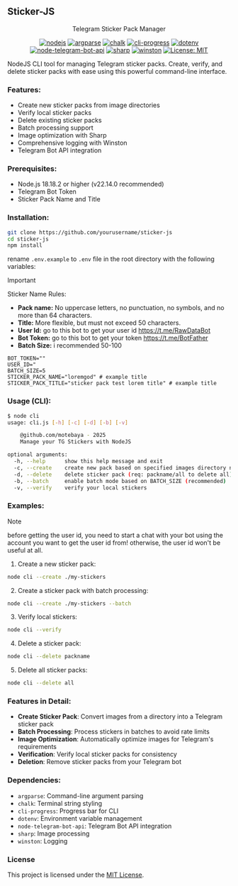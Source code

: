 ## Sticker-JS

<div align="center">
Telegram Sticker Pack Manager

[![nodejs](https://img.shields.io/badge/nodeJs-18.18.2-green?logo=node.js&logoColor=green)](https://nodejs.org)
[![argparse](https://img.shields.io/badge/argparse-2.0.1-blue?logo=nodedotjs&logoColor=white)](https://www.npmjs.com/package/argparse)
[![chalk](https://img.shields.io/badge/chalk-5.4.1-yellow?logo=javascript&logoColor=white)](https://www.npmjs.com/package/chalk)
[![cli-progress](https://img.shields.io/badge/cli--progress-3.12.0-blueviolet?logo=terminal&logoColor=white)](https://www.npmjs.com/package/cli-progress)
[![dotenv](https://img.shields.io/badge/dotenv-16.5.0-lightgrey?logo=dotenv&logoColor=white)](https://www.npmjs.com/package/dotenv)
[![node-telegram-bot-api](https://img.shields.io/badge/node--telegram--bot--api-0.66.0-0088cc?logo=telegram&logoColor=white)](https://www.npmjs.com/package/node-telegram-bot-api)
[![sharp](https://img.shields.io/badge/sharp-0.34.2-green?logo=sharp&logoColor=white)](https://sharp.pixelplumbing.com)
[![winston](https://img.shields.io/badge/winston-3.17.0-blue?logo=winston&logoColor=white)](https://github.com/winstonjs/winston)
[![License: MIT](https://img.shields.io/badge/License-MIT-red.svg?logo=github)](https://opensource.org/licenses/MIT)

</div>

NodeJS CLI tool for managing Telegram sticker packs. Create, verify, and delete sticker packs with ease using this powerful command-line interface.

### Features:

- Create new sticker packs from image directories
- Verify local sticker packs
- Delete existing sticker packs
- Batch processing support
- Image optimization with Sharp
- Comprehensive logging with Winston
- Telegram Bot API integration

### Prerequisites:

- Node.js 18.18.2 or higher (v22.14.0 recommended)
- Telegram Bot Token
- Sticker Pack Name and Title

### Installation:

```bash
git clone https://github.com/yourusername/sticker-js
cd sticker-js
npm install
```

rename `.env.example` to `.env` file in the root directory with the following variables:

> [!important]
> Sticker Name Rules:
>
> - **Pack name:** No uppercase letters, no punctuation, no symbols, and no more than 64 characters.
> - **Title:** More flexible, but must not exceed 50 characters.
> - **User Id:** go to this bot to get your user id https://t.me/RawDataBot
> - **Bot Token:** go to this bot to get your token https://t.me/BotFather
> - **Batch Size:** i recommended 50-100

```env
BOT_TOKEN=""
USER_ID="
BATCH_SIZE=5
STICKER_PACK_NAME="loremgod" # example title
STICKER_PACK_TITLE="sticker pack test lorem title" # example title
```

### Usage (CLI):

```bash
$ node cli
usage: cli.js [-h] [-c] [-d] [-b] [-v]

    @github.com/motebaya - 2025
    Manage your TG Stickers with NodeJS

optional arguments:
  -h, --help      show this help message and exit
  -c, --create    create new pack based on specified images directory name
  -d, --delete    delete sticker pack (req: packname/all to delete all)
  -b, --batch     enable batch mode based on BATCH_SIZE (recommended)
  -v, --verify    verify your local stickers
```

### Examples:

> [!note]
> before getting the user id, you need to start a chat with your bot using the account you want to get the user id from!
> otherwise, the user id won't be useful at all.

1. Create a new sticker pack:

```bash
node cli --create ./my-stickers
```

2. Create a sticker pack with batch processing:

```bash
node cli --create ./my-stickers --batch
```

3. Verify local stickers:

```bash
node cli --verify
```

4. Delete a sticker pack:

```bash
node cli --delete packname
```

5. Delete all sticker packs:

```bash
node cli --delete all
```

### Features in Detail:

- **Create Sticker Pack**: Convert images from a directory into a Telegram sticker pack
- **Batch Processing**: Process stickers in batches to avoid rate limits
- **Image Optimization**: Automatically optimize images for Telegram's requirements
- **Verification**: Verify local sticker packs for consistency
- **Deletion**: Remove sticker packs from your Telegram bot

### Dependencies:

- `argparse`: Command-line argument parsing
- `chalk`: Terminal string styling
- `cli-progress`: Progress bar for CLI
- `dotenv`: Environment variable management
- `node-telegram-bot-api`: Telegram Bot API integration
- `sharp`: Image processing
- `winston`: Logging

### License

This project is licensed under the [MIT License](LICENSE).

